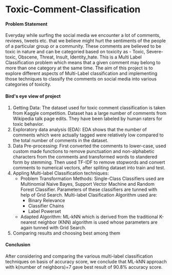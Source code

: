 # Toxic-Comment-Classification
#### Problem Statement

Everyday while surfing the social media we encounter a lot of comments, reviews, tweets etc. that we believe might hurt the sentiments of the people of a particular group or a community. 
These comments are believed to be toxic in nature and can be categoried based on toxicity as - Toxic, Severe-toxic, Obscene, Threat, Insult, Identity_hate.
This is a Multi Label Classification problem which means that a given comment may belong to more than one category at the same time.
The aim of this project is to explore different aspects of Multi-Label classification and implementing those techniques to classify the comments on social media into various categories of toxicity. 
#### Bird's eye view of project

1. Getting Data: The dataset used for toxic comment classification is taken from Kaggle competition. Dataset has a large number of comments from Wikipedia talk page edits. They have been labeled by human raters for toxic behavior.
2. Exploratory data analysis (EDA):  EDA shows that the number of comments which were actually tagged were relatively low compared to the total number of comments in the dataset.
3. Data Pre-processing: First converted the comments to lower-case, used custom made functions to remove punctuation and non-alphabetic characters from the comments and transformed words to standered form by stemming. Then used TF-IDF to remove stopwords and convert comments to numerical vectors, after spliting dataset into train and test. 
4. Appling Multi-label Classification techniques:
   - Problem Transformation Methods:
     Single-Class Classifiers used are Multinomial Naive Bayes, Support Vector Machine and Random Forest Classifier. Parameters of these classifiers are tunned with help of Grid Search. Multi-label Clasification Algorithm used are:
     - Binary Relevance
     - Classifier Chains
     - Label Powerset
   - Adapted Algorithm:
     ML-kNN  which is derived from the traditional K-nearest neighbor (KNN) algorithm is used whose parameters are again tunned with Grid Search.
5. Comparing results and choosing best among them

#### Conclusion
After considering and comparing the various multi-label classification techniques on basis of accuracy score, we conclude that ML-kNN approach with k(number of neighbors)=7 gave best result of 90.8% accuracy score.
